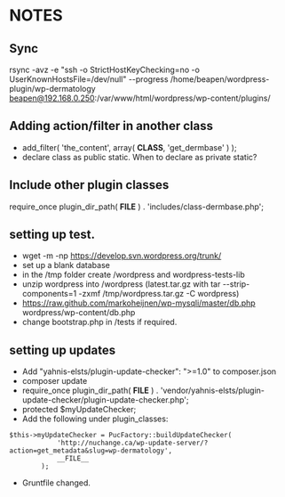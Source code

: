 # NOTES

## Sync
rsync -avz -e "ssh -o StrictHostKeyChecking=no -o UserKnownHostsFile=/dev/null" --progress /home/beapen/wordpress-plugin/wp-dermatology beapen@192.168.0.250:/var/www/html/wordpress/wp-content/plugins/

## Adding action/filter in another class
* add_filter( 'the_content', array( __CLASS__, 'get_dermbase' ) );
* declare class as public static. When to declare as private static?

## Include other plugin classes
require_once plugin_dir_path( __FILE__ ) . 'includes/class-dermbase.php';

## setting up test.

* wget -m -np https://develop.svn.wordpress.org/trunk/
* set up a blank database
* in the /tmp folder create /wordpress and wordpress-tests-lib
* unzip wordpress into /wordpress (latest.tar.gz with tar --strip-components=1 -zxmf /tmp/wordpress.tar.gz -C wordpress)
* https://raw.github.com/markoheijnen/wp-mysqli/master/db.php wordpress/wp-content/db.php
* change bootstrap.php in /tests if required.

## setting up updates
* Add "yahnis-elsts/plugin-update-checker": ">=1.0" to composer.json
* composer update
* require_once plugin_dir_path( __FILE__ ) . 'vendor/yahnis-elsts/plugin-update-checker/plugin-update-checker.php';
* protected $myUpdateChecker;
* Add the following under plugin_classes:
```
$this->myUpdateChecker = PucFactory::buildUpdateChecker(
    		'http://nuchange.ca/wp-update-server/?action=get_metadata&slug=wp-dermatology',
    		__FILE__
		);
```
* Gruntfile changed.


